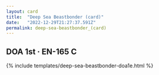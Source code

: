 ```yaml
---
layout: card
title:  "Deep Sea Beastbonder (card)"
date:   "2022-12-29T21:27:37.591Z"
permalink: deep-sea-beastbonder_(card)
---
```


## DOA 1st &middot; EN-165 C

{% include templates/deep-sea-beastbonder-doa1e.html %}
